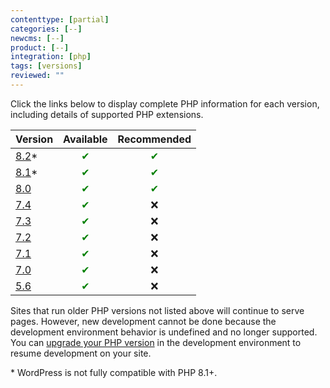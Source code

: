 ```yaml
---
contenttype: [partial]
categories: [--]
newcms: [--]
product: [--]
integration: [php]
tags: [versions]
reviewed: ""
---
```


Click the links below to display complete PHP information for each version, including details of supported PHP extensions.

| Version                                          | Available   | Recommended |
| ------------------------------------------------ | :---------: | :---------: |
| [8.2](https://v82-php-info.pantheonsite.io/)\*   | <span style="color:green">✔</span>         | <span style="color:green">✔</span>           |
| [8.1](https://v81-php-info.pantheonsite.io/)\*   | <span style="color:green">✔</span>         | <span style="color:green">✔</span>           |
| [8.0](https://v80-php-info.pantheonsite.io/) | <span style="color:green">✔</span>         | <span style="color:green">✔</span>          |
| [7.4](https://v74-php-info.pantheonsite.io/)     | <span style="color:green">✔</span>         | ❌          |
| [7.3](https://v73-php-info.pantheonsite.io/)     | <span style="color:green">✔</span>         | ❌           |
| [7.2](https://v72-php-info.pantheonsite.io/)     | <span style="color:green">✔</span>         | ❌           |
| [7.1](https://v71-php-info.pantheonsite.io/)     | <span style="color:green">✔</span>          | ❌           |
| [7.0](https://v70-php-info.pantheonsite.io/)     | <span style="color:green">✔</span>         | ❌           |
| [5.6](https://v56-php-info.pantheonsite.io/)     | <span style="color:green">✔</span>         | ❌           |

Sites that run older PHP versions not listed above will continue to serve pages. However, new development cannot be done because the development environment behavior is undefined and no longer supported. You can [upgrade your PHP version](/guides/php/php-versions) in the development environment to resume development on your site.

\* WordPress is not fully compatible with PHP 8.1+.

